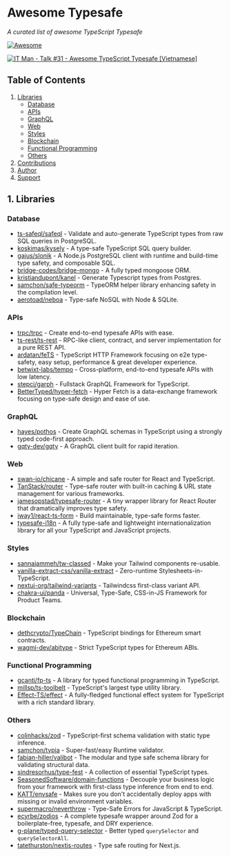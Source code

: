 # **Awesome Typesafe**

_A curated list of awesome TypeScript Typesafe_

[![Awesome](https://awesome.re/badge.svg)](https://awesome.re)

[![IT Man - Talk #31 - Awesome TypeScript Typesafe [Vietnamese]](https://i.ytimg.com/vi/nDdAmZQTjSQ/hqdefault.jpg)](https://www.youtube.com/watch?v=nDdAmZQTjSQ)

## **Table of Contents**
1. [Libraries](#libraries)
   - [Database](#database)
   - [APIs](#apis)
   - [GraphQL](#graphql)
   - [Web](#web)
   - [Styles](#styles)
   - [Blockchain](#blockchain)
   - [Functional Programming](#functional-programming)
   - [Others](#others)
2. [Contributions](#contributions)
3. [Author](#author)
4. [Support](#support)

<a name="libraries"/>

## **1. Libraries**

<a name="database"/>

### Database
- [ts-safeql/safeql](https://github.com/ts-safeql/safeql) - Validate and auto-generate TypeScript types from raw SQL queries in PostgreSQL.
- [koskimas/kysely](https://github.com/koskimas/kysely) - A type-safe TypeScript SQL query builder.
- [gajus/slonik](https://github.com/gajus/slonik) - A Node.js PostgreSQL client with runtime and build-time type safety, and composable SQL.
- [bridge-codes/bridge-mongo](https://github.com/bridge-codes/bridge-mongo) - A fully typed mongoose ORM.
- [kristiandupont/kanel](https://github.com/kristiandupont/kanel) - Generate Typescript types from Postgres.
- [samchon/safe-typeorm](https://github.com/samchon/safe-typeorm) - TypeORM helper library enhancing safety in the compilation level.
- [aerotoad/neboa](https://github.com/aerotoad/neboa) - Type-safe NoSQL with Node & SQLite.

<a name="apis"/>

### APIs
- [trpc/trpc](https://github.com/trpc/trpc) - Create end-to-end typesafe APIs with ease.
- [ts-rest/ts-rest](https://github.com/ts-rest/ts-rest) - RPC-like client, contract, and server implementation for a pure REST API.
- [ardatan/feTS](https://github.com/ardatan/feTS) - TypeScript HTTP Framework focusing on e2e type-safety, easy setup, performance & great developer experience.
- [betwixt-labs/tempo](https://github.com/betwixt-labs/tempo) - Cross-platform, end-to-end typesafe APIs with low latency.
- [stepci/garph](https://github.com/stepci/garph) - Fullstack GraphQL Framework for TypeScript.
- [BetterTyped/hyper-fetch](https://github.com/BetterTyped/hyper-fetch) - Hyper Fetch is a data-exchange framework focusing on type-safe design and ease of use.

<a name="graphql"/>

### GraphQL
- [hayes/pothos](https://github.com/hayes/pothos) - Create GraphQL schemas in TypeScript using a strongly typed code-first approach.
- [gqty-dev/gqty](https://github.com/gqty-dev/gqty) - A GraphQL client built for rapid iteration.

<a name="web"/>

### Web
- [swan-io/chicane](https://github.com/swan-io/chicane) - A simple and safe router for React and TypeScript.
- [TanStack/router](https://github.com/tanstack/router) - Type-safe router with built-in caching & URL state management for various frameworks.
- [jamesopstad/typesafe-router](https://github.com/jamesopstad/typesafe-router) - A tiny wrapper library for React Router that dramatically improves type safety.
- [iway1/react-ts-form](https://github.com/iway1/react-ts-form) - Build maintainable, type-safe forms faster.
- [typesafe-i18n](https://github.com/ivanhofer/typesafe-i18n) - A fully type-safe and lightweight internationalization library for all your TypeScript and JavaScript projects.

<a name="styles"/>

### Styles
- [sannajammeh/tw-classed](https://github.com/sannajammeh/tw-classed) - Make your Tailwind components re-usable.
- [vanilla-extract-css/vanilla-extract](https://github.com/vanilla-extract-css/vanilla-extract) - Zero-runtime Stylesheets-in-TypeScript.
- [nextui-org/tailwind-variants](https://github.com/nextui-org/tailwind-variants) - Tailwindcss first-class variant API.
- [chakra-ui/panda](https://github.com/chakra-ui/panda) - Universal, Type-Safe, CSS-in-JS Framework for Product Teams.

<a name="blockchain"/>

### Blockchain
- [dethcrypto/TypeChain](https://github.com/dethcrypto/TypeChain) - TypeScript bindings for Ethereum smart contracts.
- [wagmi-dev/abitype](https://github.com/wagmi-dev/abitype) - Strict TypeScript types for Ethereum ABIs.

<a name="functional-programming"/>

### Functional Programming
- [gcanti/fp-ts](https://github.com/gcanti/fp-ts) - A library for typed functional programming in TypeScript.
- [millsp/ts-toolbelt](https://github.com/millsp/ts-toolbelt) - TypeScript's largest type utility library.
- [Effect-TS/effect](https://github.com/Effect-TS/effect) - A fully-fledged functional effect system for TypeScript with a rich standard library.

<a name="others"/>

### Others
- [colinhacks/zod](https://github.com/colinhacks/zod) - TypeScript-first schema validation with static type inference.
- [samchon/typia](https://github.com/samchon/typia) - Super-fast/easy Runtime validator.
- [fabian-hiller/valibot](https://github.com/fabian-hiller/valibot) - The modular and type safe schema library for validating structural data.
- [sindresorhus/type-fest](https://github.com/sindresorhus/type-fest) - A collection of essential TypeScript types.
- [SeasonedSoftware/domain-functions](https://github.com/SeasonedSoftware/domain-functions) - Decouple your business logic from your framework with first-class type inference from end to end.
- [KATT/envsafe](https://github.com/KATT/envsafe) - Makes sure you don't accidentally deploy apps with missing or invalid environment variables.
- [supermacro/neverthrow](https://github.com/supermacro/neverthrow) - Type-Safe Errors for JavaScript & TypeScript.
- [ecyrbe/zodios](https://github.com/ecyrbe/zodios) - A complete typesafe wrapper around Zod for a boilerplate-free, typesafe, and DRY experience.
- [g-plane/typed-query-selector](https://github.com/g-plane/typed-query-selector) - Better typed `querySelector` and `querySelectorAll`.
- [tatethurston/nextjs-routes](https://github.com/tatethurston/nextjs-routes) - Type safe routing for Next.js.
